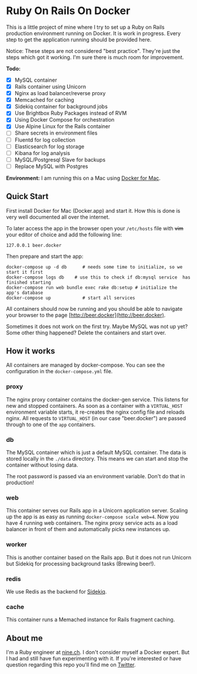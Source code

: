 # Ruby On Rails On Docker

This is a little project of mine where I try to set up a Ruby on Rails production environment running on Docker. It is work in progress. Every step to get the application running should be provided here.

Notice: These steps are not considered "best practice". They're just the steps which got it working. I'm sure there is much room for improvement.

**Todo:**

  * [x] MySQL container
  * [x] Rails container using Unicorn
  * [x] Nginx as load balancer/reverse proxy
  * [x] Memcached for caching
  * [x] Sidekiq container for background jobs
  * [x] Use Brightbox Ruby Packages instead of RVM
  * [x] Using Docker Compose for orchestration
  * [x] Use Alpine Linux for the Rails container
  * [ ] Share secrets in environment files
  * [ ] Fluentd for log collection
  * [ ] Elasticsearch for log storage
  * [ ] Kibana for log analysis
  * [ ] MySQL/Postgresql Slave for backups
  * [ ] Replace MySQL with Postgres

**Environment:**
I am running this on a Mac using [Docker for Mac](https://docs.docker.com/docker-for-mac/).

## Quick Start

First install Docker for Mac (Docker.app) and start it. How this is done is very well documented all over the internet.

To later access the app in the browser open your `/etc/hosts` file with ~~vim~~ your editor of choice and add the following line:

    127.0.0.1 beer.docker

Then prepare and start the app:

    docker-compose up -d db      # needs some time to initialize, so we start it first
    docker-compose logs db    # use this to check if db:mysql service  has finished starting
    docker-compose run web bundle exec rake db:setup # initialize the app's database
    docker-compose up            # start all services

All containers should now be running and you should be able to navigate your browser to the page [http://beer.docker](http://beer.docker).

Sometimes it does not work on the first try. Maybe MySQL was not up yet? Some other thing happened? Delete the containers and start over.

## How it works

All containers are managed by docker-compose. You can see the configuration in the `docker-compose.yml` file.

### proxy

The nginx proxy container contains the docker-gen service. This listens for new and stopped containers. As soon as a container with a `VIRTUAL_HOST` environment variable starts, it re-creates the nginx config file and reloads nginx. All requests to `VIRTUAL_HOST` (in our case "beer.docker") are passed through to one of the `app` containers.

### db

The MySQL container which is just a default MySQL container. The data is stored locally in the `./data` directory. This means we can start and stop the container without losing data.

The root password is passed via an environment variable. Don't do that in production!

### web

This container serves our Rails app in a Unicorn application server. Scaling up the app is as easy as running `docker-compose scale web=4`. Now you have 4 running web containers. The nginx proxy service acts as a load balancer in front of them and automatically picks new instances up.

### worker

This is another container based on the Rails app. But it does not run Unicorn but Sidekiq for processing background tasks (Brewing beer!).
### redis

We use Redis as the backend for [Sidekiq](http://sidekiq.org/).

### cache

This container runs a Memached instance for Rails fragment caching.

## About me

I'm a Ruby engineer at [nine.ch](https://nine.ch). I don't consider myself a Docker expert. But I had and still have fun experimenting with it. If you're interested or have question regarding this repo you'll find me on [Twitter](https://twitter.com/neckhair82).
